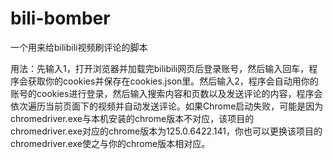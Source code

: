 # bili-bomber
一个用来给bilibili视频刷评论的脚本

用法：先输入1，打开浏览器并加载完bilibili网页后登录账号，然后输入回车，程序会获取你的cookies并保存在cookies.json里。然后输入2，程序会自动用你的账号的cookies进行登录，然后输入搜索内容和页数以及发送评论的内容，程序会依次遍历当前页面下的视频并自动发送评论。如果Chrome启动失败，可能是因为chromedriver.exe与本机安装的chrome版本不对应，该项目的chromedriver.exe对应的chrome版本为125.0.6422.141，你也可以更换该项目的chromedriver.exe使之与你的chrome版本相对应。
